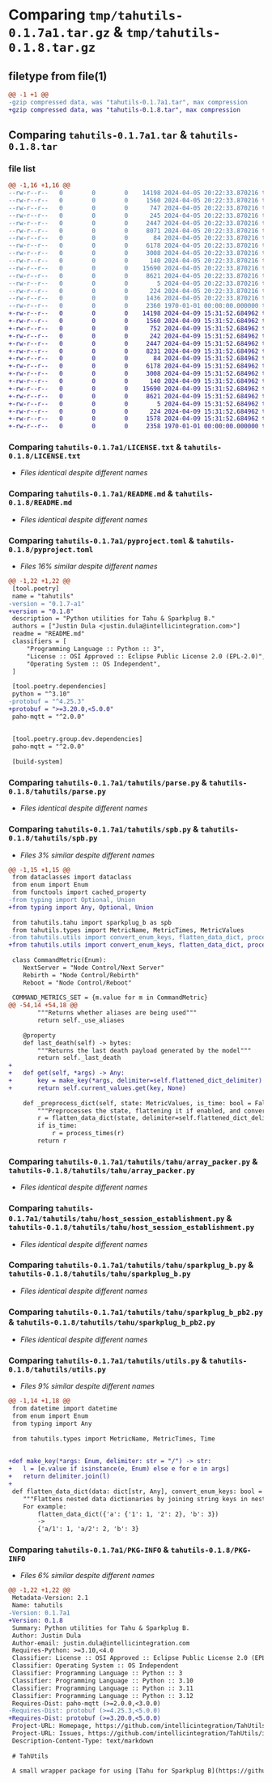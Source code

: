 # Comparing `tmp/tahutils-0.1.7a1.tar.gz` & `tmp/tahutils-0.1.8.tar.gz`

## filetype from file(1)

```diff
@@ -1 +1 @@
-gzip compressed data, was "tahutils-0.1.7a1.tar", max compression
+gzip compressed data, was "tahutils-0.1.8.tar", max compression
```

## Comparing `tahutils-0.1.7a1.tar` & `tahutils-0.1.8.tar`

### file list

```diff
@@ -1,16 +1,16 @@
--rw-r--r--   0        0        0    14198 2024-04-05 20:22:33.870216 tahutils-0.1.7a1/LICENSE.txt
--rw-r--r--   0        0        0     1560 2024-04-05 20:22:33.870216 tahutils-0.1.7a1/README.md
--rw-r--r--   0        0        0      747 2024-04-05 20:22:33.870216 tahutils-0.1.7a1/pyproject.toml
--rw-r--r--   0        0        0      245 2024-04-05 20:22:33.870216 tahutils-0.1.7a1/tahutils/__init__.py
--rw-r--r--   0        0        0     2447 2024-04-05 20:22:33.870216 tahutils-0.1.7a1/tahutils/parse.py
--rw-r--r--   0        0        0     8071 2024-04-05 20:22:33.870216 tahutils-0.1.7a1/tahutils/spb.py
--rw-r--r--   0        0        0       84 2024-04-05 20:22:33.870216 tahutils-0.1.7a1/tahutils/tahu/__init__.py
--rw-r--r--   0        0        0     6178 2024-04-05 20:22:33.870216 tahutils-0.1.7a1/tahutils/tahu/array_packer.py
--rw-r--r--   0        0        0     3008 2024-04-05 20:22:33.870216 tahutils-0.1.7a1/tahutils/tahu/host_session_establishment.py
--rw-r--r--   0        0        0      140 2024-04-05 20:22:33.870216 tahutils-0.1.7a1/tahutils/tahu/readme.md
--rw-r--r--   0        0        0    15690 2024-04-05 20:22:33.870216 tahutils-0.1.7a1/tahutils/tahu/sparkplug_b.py
--rw-r--r--   0        0        0     8621 2024-04-05 20:22:33.870216 tahutils-0.1.7a1/tahutils/tahu/sparkplug_b_pb2.py
--rw-r--r--   0        0        0        5 2024-04-05 20:22:33.870216 tahutils-0.1.7a1/tahutils/tahu_version.txt
--rw-r--r--   0        0        0      224 2024-04-05 20:22:33.870216 tahutils-0.1.7a1/tahutils/types.py
--rw-r--r--   0        0        0     1436 2024-04-05 20:22:33.870216 tahutils-0.1.7a1/tahutils/utils.py
--rw-r--r--   0        0        0     2360 1970-01-01 00:00:00.000000 tahutils-0.1.7a1/PKG-INFO
+-rw-r--r--   0        0        0    14198 2024-04-09 15:31:52.684962 tahutils-0.1.8/LICENSE.txt
+-rw-r--r--   0        0        0     1560 2024-04-09 15:31:52.684962 tahutils-0.1.8/README.md
+-rw-r--r--   0        0        0      752 2024-04-09 15:31:52.684962 tahutils-0.1.8/pyproject.toml
+-rw-r--r--   0        0        0      242 2024-04-09 15:31:52.684962 tahutils-0.1.8/tahutils/__init__.py
+-rw-r--r--   0        0        0     2447 2024-04-09 15:31:52.684962 tahutils-0.1.8/tahutils/parse.py
+-rw-r--r--   0        0        0     8231 2024-04-09 15:31:52.684962 tahutils-0.1.8/tahutils/spb.py
+-rw-r--r--   0        0        0       84 2024-04-09 15:31:52.684962 tahutils-0.1.8/tahutils/tahu/__init__.py
+-rw-r--r--   0        0        0     6178 2024-04-09 15:31:52.684962 tahutils-0.1.8/tahutils/tahu/array_packer.py
+-rw-r--r--   0        0        0     3008 2024-04-09 15:31:52.684962 tahutils-0.1.8/tahutils/tahu/host_session_establishment.py
+-rw-r--r--   0        0        0      140 2024-04-09 15:31:52.684962 tahutils-0.1.8/tahutils/tahu/readme.md
+-rw-r--r--   0        0        0    15690 2024-04-09 15:31:52.684962 tahutils-0.1.8/tahutils/tahu/sparkplug_b.py
+-rw-r--r--   0        0        0     8621 2024-04-09 15:31:52.684962 tahutils-0.1.8/tahutils/tahu/sparkplug_b_pb2.py
+-rw-r--r--   0        0        0        5 2024-04-09 15:31:52.684962 tahutils-0.1.8/tahutils/tahu_version.txt
+-rw-r--r--   0        0        0      224 2024-04-09 15:31:52.684962 tahutils-0.1.8/tahutils/types.py
+-rw-r--r--   0        0        0     1578 2024-04-09 15:31:52.684962 tahutils-0.1.8/tahutils/utils.py
+-rw-r--r--   0        0        0     2358 1970-01-01 00:00:00.000000 tahutils-0.1.8/PKG-INFO
```

### Comparing `tahutils-0.1.7a1/LICENSE.txt` & `tahutils-0.1.8/LICENSE.txt`

 * *Files identical despite different names*

### Comparing `tahutils-0.1.7a1/README.md` & `tahutils-0.1.8/README.md`

 * *Files identical despite different names*

### Comparing `tahutils-0.1.7a1/pyproject.toml` & `tahutils-0.1.8/pyproject.toml`

 * *Files 16% similar despite different names*

```diff
@@ -1,22 +1,22 @@
 [tool.poetry]
 name = "tahutils"
-version = "0.1.7-a1"
+version = "0.1.8"
 description = "Python utilities for Tahu & Sparkplug B."
 authors = ["Justin Dula <justin.dula@intellicintegration.com>"]
 readme = "README.md"
 classifiers = [
     "Programming Language :: Python :: 3",
     "License :: OSI Approved :: Eclipse Public License 2.0 (EPL-2.0)",
     "Operating System :: OS Independent",
 ]
 
 [tool.poetry.dependencies]
 python = "^3.10"
-protobuf = "^4.25.3"
+protobuf = ">=3.20.0,<5.0.0"
 paho-mqtt = "^2.0.0"
 
 
 [tool.poetry.group.dev.dependencies]
 paho-mqtt = "^2.0.0"
 
 [build-system]
```

### Comparing `tahutils-0.1.7a1/tahutils/parse.py` & `tahutils-0.1.8/tahutils/parse.py`

 * *Files identical despite different names*

### Comparing `tahutils-0.1.7a1/tahutils/spb.py` & `tahutils-0.1.8/tahutils/spb.py`

 * *Files 3% similar despite different names*

```diff
@@ -1,15 +1,15 @@
 from dataclasses import dataclass
 from enum import Enum
 from functools import cached_property
-from typing import Optional, Union
+from typing import Any, Optional, Union
 
 from tahutils.tahu import sparkplug_b as spb
 from tahutils.types import MetricName, MetricTimes, MetricValues
-from tahutils.utils import convert_enum_keys, flatten_data_dict, process_times
+from tahutils.utils import convert_enum_keys, flatten_data_dict, process_times, make_key
 
 class CommandMetric(Enum):
 	NextServer = "Node Control/Next Server"
 	Rebirth = "Node Control/Rebirth"
 	Reboot = "Node Control/Reboot"
 
 COMMAND_METRICS_SET = {m.value for m in CommandMetric}
@@ -54,14 +54,18 @@
 		"""Returns whether aliases are being used"""
 		return self._use_aliases
 	
 	@property
 	def last_death(self) -> bytes:
 		"""Returns the last death payload generated by the model"""
 		return self._last_death
+	
+	def get(self, *args) -> Any:
+		key = make_key(*args, delimiter=self.flattened_dict_delimiter)
+		return self.current_values.get(key, None)
 
 	def _preprocess_dict(self, state: MetricValues, is_time: bool = False) -> MetricValues:
 		"""Preprocesses the state, flattening it if enabled, and converting enum keys. Can optionally preprocess times."""
 		r = flatten_data_dict(state, delimiter=self.flattened_dict_delimiter) if self.flatten_states else convert_enum_keys(state)
 		if is_time:
 			r = process_times(r)
 		return r
```

### Comparing `tahutils-0.1.7a1/tahutils/tahu/array_packer.py` & `tahutils-0.1.8/tahutils/tahu/array_packer.py`

 * *Files identical despite different names*

### Comparing `tahutils-0.1.7a1/tahutils/tahu/host_session_establishment.py` & `tahutils-0.1.8/tahutils/tahu/host_session_establishment.py`

 * *Files identical despite different names*

### Comparing `tahutils-0.1.7a1/tahutils/tahu/sparkplug_b.py` & `tahutils-0.1.8/tahutils/tahu/sparkplug_b.py`

 * *Files identical despite different names*

### Comparing `tahutils-0.1.7a1/tahutils/tahu/sparkplug_b_pb2.py` & `tahutils-0.1.8/tahutils/tahu/sparkplug_b_pb2.py`

 * *Files identical despite different names*

### Comparing `tahutils-0.1.7a1/tahutils/utils.py` & `tahutils-0.1.8/tahutils/utils.py`

 * *Files 9% similar despite different names*

```diff
@@ -1,14 +1,18 @@
 from datetime import datetime
 from enum import Enum
 from typing import Any
 
 from tahutils.types import MetricName, MetricTimes, Time
 
 
+def make_key(*args: Enum, delimiter: str = "/") -> str:
+	l = [e.value if isinstance(e, Enum) else e for e in args]
+	return delimiter.join(l)
+
 def flatten_data_dict(data: dict[str, Any], convert_enum_keys: bool = True, delimiter: str ="/") -> dict[str, Any]:
 	"""Flattens nested data dictionaries by joining string keys in nested dicts with the delimiter
 	For example:
 		flatten_data_dict({'a': {'1': 1, '2': 2}, 'b': 3})
 		->
 		{'a/1': 1, 'a/2': 2, 'b': 3}
```

### Comparing `tahutils-0.1.7a1/PKG-INFO` & `tahutils-0.1.8/PKG-INFO`

 * *Files 6% similar despite different names*

```diff
@@ -1,22 +1,22 @@
 Metadata-Version: 2.1
 Name: tahutils
-Version: 0.1.7a1
+Version: 0.1.8
 Summary: Python utilities for Tahu & Sparkplug B.
 Author: Justin Dula
 Author-email: justin.dula@intellicintegration.com
 Requires-Python: >=3.10,<4.0
 Classifier: License :: OSI Approved :: Eclipse Public License 2.0 (EPL-2.0)
 Classifier: Operating System :: OS Independent
 Classifier: Programming Language :: Python :: 3
 Classifier: Programming Language :: Python :: 3.10
 Classifier: Programming Language :: Python :: 3.11
 Classifier: Programming Language :: Python :: 3.12
 Requires-Dist: paho-mqtt (>=2.0.0,<3.0.0)
-Requires-Dist: protobuf (>=4.25.3,<5.0.0)
+Requires-Dist: protobuf (>=3.20.0,<5.0.0)
 Project-URL: Homepage, https://github.com/intellicintegration/TahUtils
 Project-URL: Issues, https://github.com/intellicintegration/TahUtils/issues
 Description-Content-Type: text/markdown
 
 # TahUtils
 
 A small wrapper package for using [Tahu for Sparkplug B](https://github.com/eclipse/tahu) in Python. Comes with an unmodified (barring import structure) Tahu included, hence the use of the Eclipse license.
```

